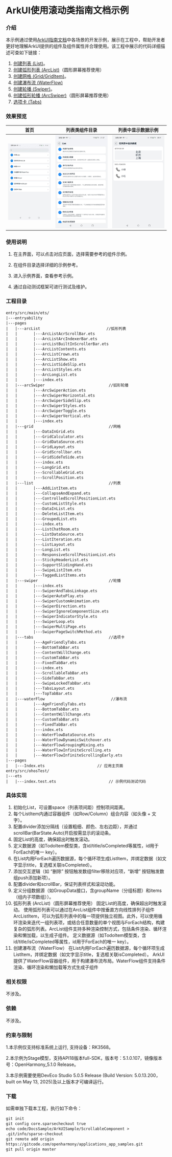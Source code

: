# ArkUI使用滚动类指南文档示例

### 介绍

本示例通过使用[ArkUI指南文档](https://gitcode.com/openharmony/docs/tree/master/zh-cn/application-dev/ui)中各场景的开发示例，展示在工程中，帮助开发者更好地理解ArkUI提供的组件及组件属性并合理使用。该工程中展示的代码详细描述可查如下链接：

1. [创建列表 (List)](https://gitcode.com/openharmony/docs/blob/OpenHarmony-5.1.0-Release/zh-cn/application-dev/ui/arkts-layout-development-create-list.md)。
2. [创建弧形列表 (ArcList)](https://gitcode.com/openharmony/docs/blob/OpenHarmony-5.1.0-Release/zh-cn/application-dev/ui/arkts-layout-development-create-arclist.md)（圆形屏幕推荐使用）
3. [创建网格 (Grid/GridItem)](https://gitcode.com/openharmony/docs/blob/OpenHarmony-5.1.0-Release/zh-cn/application-dev/ui/arkts-layout-development-create-grid.md)。
4. [创建瀑布流 (WaterFlow)](https://gitcode.com/openharmony/docs/blob/OpenHarmony-5.1.0-Release/zh-cn/application-dev/ui/arkts-layout-development-create-waterflow.md)
5. [创建轮播 (Swiper)](https://gitcode.com/openharmony/docs/blob/OpenHarmony-5.1.0-Release/zh-cn/application-dev/ui/arkts-layout-development-create-looping.md)。
6. [创建弧形轮播 (ArcSwiper)](https://gitcode.com/openharmony/docs/blob/OpenHarmony-5.1.0-Release/zh-cn/application-dev/ui/arkts-layout-development-arcswiper.md)（圆形屏幕推荐使用）
7. [选项卡 (Tabs)](https://gitcode.com/openharmony/docs/blob/OpenHarmony-5.1.0-Release/zh-cn/application-dev/ui/arkts-navigation-tabs.md)
### 效果预览

| 首页                                 | 列表类组件目录                            | 列表中显示数据示例                            |
|------------------------------------|------------------------------------|------------------------------------|
| ![](screenshots/device/image1.png) | ![](screenshots/device/image2.png) | ![](screenshots/device/image3.png) |

### 使用说明

1. 在主界面，可以点击对应页面，选择需要参考的组件示例。

2. 在组件目录选择详细的示例参考。

3. 进入示例界面，查看参考示例。

4. 通过自动测试框架可进行测试及维护。

### 工程目录
```
entry/src/main/ets/
|---entryability
|---pages
|   |---arcList                             //弧形列表  
|   |       |---ArcListAcrScrollBar.ets
|   |       |---ArcListArcIndexerBar.ets
|   |       |---arcListBuiltInScrollerBar.ets
|   |       |---ArcListContents.ets
|   |       |---ArcListCrown.ets
|   |       |---ArcListShow.ets
|   |       |---ArcListSideSlip.ets
|   |       |---ArcListStyles.ets
|   |       |---ArcLongList.ets
|   |       |---index.ets
|   |---arcSwiper                            //弧形轮播 
|   |       |---ArcSwiperAction.ets
|   |       |---ArcSwiperHorizontal.ets
|   |       |---ArcSwiperSideSlip.ets
|   |       |---ArcSwiperStyles.ets
|   |       |---ArcSwiperToggle.ets
|   |       |---ArcSwiperVertical.ets
|   |       |---index.ets
|   |---grid                                 //网格  
|   |       |---DataInGrid.ets
|   |       |---GridCalculator.ets
|   |       |---GridDataSource.ets
|   |       |---GridLayout.ets
|   |       |---GridScrollbar.ets
|   |       |---GridSideToSide.ets
|   |       |---index.ets
|   |       |---LongGrid.ets
|   |       |---ScrollableGrid.ets
|   |       |---ScrollPosition.ets
|   |---list                                 //列表
|   |       |---AddListItem.ets
|   |       |---CollapseAndExpand.ets
|   |       |---ControlledScrollPositionList.ets
|   |       |---CustomListStyle.ets
|   |       |---DataInList.ets
|   |       |---DeleteListItem.ets
|   |       |---GroupedList.ets
|   |       |---index.ets
|   |       |---ListChatRoom.ets
|   |       |---ListDataSource.ets
|   |       |---ListIteration.ets
|   |       |---ListLayout.ets
|   |       |---LongList.ets
|   |       |---ResponsiveScrollPositionList.ets
|   |       |---StickyHeaderList.ets
|   |       |---SupportSlidingHand.ets
|   |       |---SwipeListItem.ets
|   |       |---TaggedListItems.ets
|   |---swiper                               //轮播
|   |       |---index.ets
|   |       |---SwiperAndTabsLinkage.ets
|   |       |---SwiperAutoPlay.ets
|   |       |---SwiperCustomAnimation.ets
|   |       |---SwiperDirection.ets
|   |       |---SwiperIgnoreComponentSize.ets
|   |       |---SwiperIndicatorStyle.ets
|   |       |---SwiperLoop.ets
|   |       |---SwiperMultiPage.ets
|   |       |---SwiperPageSwitchMethod.ets
|   |---tabs                                 //选项卡
|   |       |---AgeFriendlyTabs.ets  
|   |       |---BottomTabBar.ets
|   |       |---ContentWillChange.ets 
|   |       |---CustomTabBar.ets
|   |       |---FixedTabBar.ets
|   |       |---index.ets
|   |       |---ScrollableTabBar.ets
|   |       |---SideTabBar.ets
|   |       |---SwipeLockedTabBar.ets
|   |       |---TabsLayout.ets
|   |       |---TopTabBar.ets
|   |---waterFlow                             //瀑布流
|   |       |---AgeFriendlyTabs.ets  
|   |       |---BottomTabBar.ets
|   |       |---ContentWillChange.ets 
|   |       |---CustomTabBar.ets
|   |       |---FixedTabBar.ets
|   |       |---index.ets
|   |       |---WaterFlowDataSource.ets
|   |       |---WaterFlowDynamicSwitchover.ets
|   |       |---WaterFlowGroupingMixing.ets
|   |       |---WaterFlowInfiniteScrolling.ets
|   |       |---WaterFlowInfiniteScrollingEarly.ets   
|---pages
|   |---Index.ets                       // 应用主页面
entry/src/ohosTest/
|---ets
|   |---index.test.ets                       // 示例代码测试代码
```
### 具体实现

1. 初始化List，可设置space（列表项间距）控制项间距离。
2. 每个ListItem内通过容器组件（如Row/Column）组合内容（如头像 + 文字）。
3. 配置divider添加分隔线（设置粗细、颜色、左右边距），并通过scrollBar(BarState.Auto)开启按需显示的滚动条。
4. 固定List的高度，确保超出时触发滚动。
5. 定义数据源（如TodoItem模型类，含id/title/isCompleted等属性，id用于ForEach的唯一 key）。
6. 在List内用ForEach遍历数据源，每个循环项生成ListItem，并绑定数据（如文字显示title，复选框关联isCompleted）。
7. 添加交互逻辑（如 “删除” 按钮触发数组filter移除对应项，“新增” 按钮触发数组push添加新项）。
8. 配置divider和scrollBar，保证列表样式和滚动功能。
9. 定义分组数据源（如GroupData接口，含groupName（分组标题）和items（组内子项数组））。
10. 弧形列表 (ArcList)（圆形屏幕推荐使用） 
    固定List的高度，确保超出时触发滚动。
    使用弧形列表可以通过在ArcList组件中按垂直方向线性排列子组件ArcListItem，可以为弧形列表中的每一项提供独立视图。此外，可以使用循环渲染来迭代一组列表项，或结合任意数量的单个视图与ForEach结构，构建复杂的弧形列表。ArcList组件支持多种渲染控制方式，包括条件渲染、循环渲染和懒加载，以生成子组件。
    定义数据源（如TodoItem模型类，含id/title/isCompleted等属性，id用于ForEach的唯一 key）。
11. 创建瀑布流（WaterFlow）
    在List内用ForEach遍历数据源，每个循环项生成ListItem，并绑定数据（如文字显示title，复选框关联isCompleted）。
    ArkUI提供了WaterFlow容器组件，用于构建瀑布流布局。WaterFlow组件支持条件渲染、循环渲染和懒加载等方式生成子组件

### 相关权限

不涉及。

### 依赖

不涉及。

### 约束与限制

1.本示例仅支持标准系统上运行, 支持设备：RK3568。

2.本示例为Stage模型，支持API18版本full-SDK，版本号：5.1.0.107，镜像版本号：OpenHarmony_5.1.0 Release。

3.本示例需要使用DevEco Studio 5.0.5 Release (Build Version: 5.0.13.200， built on May 13, 2025)及以上版本才可编译运行。

### 下载

如需单独下载本工程，执行如下命令：

````
git init
git config core.sparsecheckout true
echo code/DocsSample/ArkUISample/ScrollableComponent > .git/info/sparse-checkout
git remote add origin https://gitcode.com/openharmony/applications_app_samples.git
git pull origin master
````
